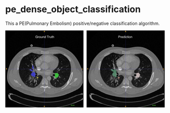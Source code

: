# pe_dense_object_classification

This a PE(Pulmonary Embolism) positive/negative classification algorithm.

![PE Segmentation](https://github.com/shafiqabedin/pe_dense_object_detection-master/blob/master/pe_segmentation.jpeg)
